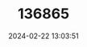 ---
title: "136865"
category: "Cebuella niveiventris"
draft: false
date: 2024-02-22 13:03:51
languages:
  Portuguese: ["Mico-leãozinho"]
  English: ["Eastern Pygmy Marmoset"]
---
